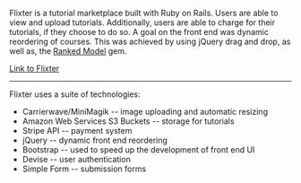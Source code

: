Flixter is a tutorial marketplace built with Ruby on Rails. Users are able to view and upload tutorials. Additionally, users are able to charge for their tutorials, if they choose to do so. A goal on the front end was dynamic reordering of courses. This was achieved by using jQuery drag and drop, as well as, the [Ranked Model](https://github.com/mixonic/ranked-model) gem. 

[Link to Flixter](https://flixter-devoun-edwards.herokuapp.com/)

*****************************************************************************************************************************************

Flixter uses a suite of technologies: 
  * Carrierwave/MiniMagik -- image uploading and automatic resizing
  * Amazon Web Services S3 Buckets -- storage for tutorials 
  * Stripe API -- payment system 
  * jQuery -- dynamic front end reordering 
  * Bootstrap -- used to speed up the development of front end UI 
  * Devise -- user authentication 
  * Simple Form -- submission forms
